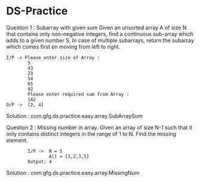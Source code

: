 # DS-Practice

Question 1 : Subarray with given sum
    Given an unsorted array A of size N that contains only non-negative integers,
    find a continuous sub-array which adds to a given number S.
    In case of multiple subarrays, return the subarray which comes first on moving from left to right.
    
    I/P -> Please enter size of Array :
            5
            43
            23
            54
            65
            92
            Please enter required sum from Array :
            142
    O/P ->  [2, 4]
    
  Solution :  com.gfg.ds.practice.easy.array.SubArraySum

Question 2 : Missing number in array.
            Given an array of size N-1 such that it only contains distinct integers in the range of 1 to N. Find the missing element.
            
    
            I/P ->  N = 5
                    A[] = {1,2,3,5}
            Output: 4


Solution : com.gfg.ds.practice.easy.array.MissingNum